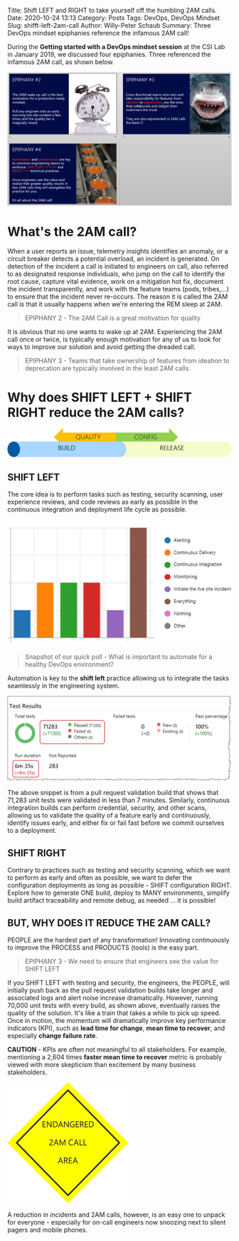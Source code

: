 Title: Shift LEFT and RIGHT to take yourself off the humbling 2AM calls.
Date: 2020-10-24 13:13
Category: Posts
Tags: DevOps, DevOps Mindset
Slug: shifft-left-2am-call
Author: Willy-Peter Schaub
Summary: Three DevOps mindset epiphanies reference the infamous 2AM call!

During the **Getting started with a DevOps mindset session** at the CSI Lab in January 2019, we discussed four epiphanies. Three referenced the infamous 2AM call, as shown below.

![Epihanies](/images/two-am-call-1.png)

# What's the 2AM call?

When a user reports an issue, telemetry insights identifies an anomaly, or a circuit breaker detects a potential overload, an incident is generated. On detection of the incident a call is initiated to engineers on call, also referred to as designated response individuals, who jump on the call to identify the root cause, capture vital evidence, work on a mitigation hot fix, document the incident transparently, and work with the feature teams (pods, tribes,...) to ensure that the incident never re-occurs. The reason it is called the 2AM call is that it usually happens when we're entering the REM sleep at 2AM.

> EPIPHANY 2 - The 2AM Call is a great motivation for quality

It is obvious that no one wants to wake up at 2AM. Experiencing the 2AM call once or twice, is typically enough motivation for any of us to look for ways to improve our solution and avoid getting the dreaded call.

> EPIPHANY 3 - Teams that take ownership of features from ideation to deprecation are typically involved in the least 2AM calls.

# Why does SHIFT LEFT + SHIFT RIGHT reduce the 2AM calls?

![Epihanies](/images/two-am-call-2.png)

## SHIFT LEFT

The core idea is to perform tasks such as testing, security scanning, user experience reviews, and code reviews as early as possible in the continuous integration and deployment life cycle as possible. 

![Quick Poll](/images/two-am-call-3.png)

> Snapshot of our quick poll - What is important to automate for a healthy DevOps environment?

Automation is key to the **shift left** practice allowing us to integrate the tasks seamlessly in the engineering system.

![Quick Poll](/images/two-am-call-4.png)

The above snippet is from a pull request validation build that shows that 71,283 unit tests were validated in less than 7 minutes.  Similarly, continuous integration builds can perform credential, security, and other scans, allowing us to validate the quality of a feature early and continuously, identify issues early, and either fix or fail fast before we commit ourselves to a deployment.

## SHIFT RIGHT

Contrary to practices such as testing and security scanning, which we want to perform as early and often as possible, we want to defer the configuration deployments as long as possible - SHIFT configuration RIGHT. Explore how to generate ONE build, deploy to MANY environments, simplify build artifact traceability and remote debug, as needed ... it is possible!

## BUT, WHY DOES IT REDUCE THE 2AM CALL?

PEOPLE are the hardest part of any transformation! Innovating continuously to improve the PROCESS and PRODUCTS (tools) is the easy part. 

> EPIPHANY 3 - We need to ensure that engineers see the value for SHIFT LEFT

If you SHIFT LEFT with testing and security, the engineers, the PEOPLE, will initially push back as the pull request validation builds take longer and associated logs and alert noise increase dramatically.  However, running 70,000 unit tests with every build, as shown above, eventually raises the quality of the solution. It's like a train that takes a while to pick up speed. Once in motion, the momentum will dramatically improve key performance indicators (KPI), such as **lead time for change**, **mean time to recover**, and especially **change failure rate**.

**CAUTION** - KPIs are often not meaningful to all stakeholders. For example, mentioning a 2,604 times **faster mean time to recover** metric is probably viewed with more skepticism than excitement by many business stakeholders.

![Endangered](/images/two-am-call-5.png) 

A reduction in incidents and 2AM calls, however, is an easy one to unpack for everyone - especially for on-call engineers now snoozing next to silent pagers and mobile phones.

